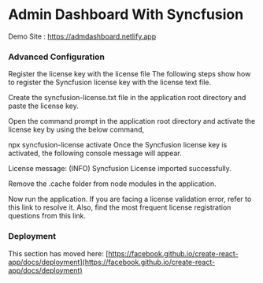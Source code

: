 # Admin Dashboard With Syncfusion 

Demo Site : https://admdashboard.netlify.app

### Advanced Configuration

Register the license key with the license file
The following steps show how to register the Syncfusion license key with the license text file.

Create the syncfusion-license.txt file in the application root directory and paste the license key.

Open the command prompt in the application root directory and activate the license key by using the below command,


npx syncfusion-license activate
Once the Syncfusion license key is activated, the following console message will appear.

License message:
(INFO) Syncfusion License imported successfully.

Remove the .cache folder from node modules in the application.

Now run the application. If you are facing a license validation error, refer to this link to resolve it. Also, find the most frequent license registration questions from this link.



### Deployment

This section has moved here: [https://facebook.github.io/create-react-app/docs/deployment](https://facebook.github.io/create-react-app/docs/deployment)
